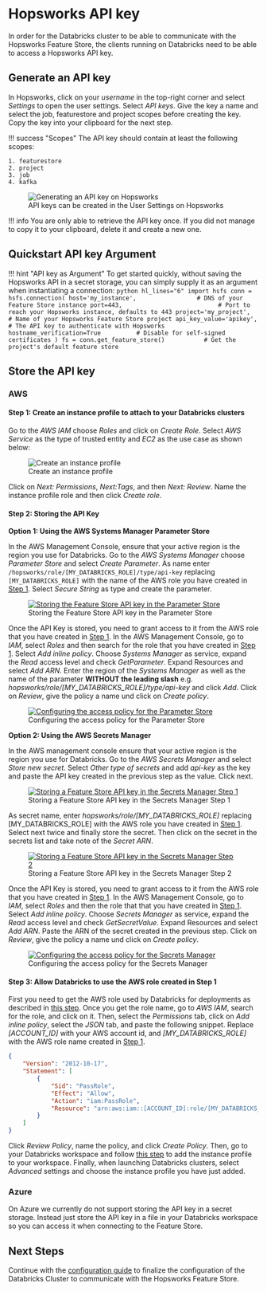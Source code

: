 # Hopsworks API key

In order for the Databricks cluster to be able to communicate with the Hopsworks Feature Store, the clients running on Databricks need to be able to access a Hopsworks API key.

## Generate an API key

In Hopsworks, click on your *username* in the top-right corner and select *Settings* to open the user settings. Select *API keys*. Give the key a name and select the job, featurestore and project scopes before creating the key. Copy the key into your clipboard for the next step.

!!! success "Scopes"
    The API key should contain at least the following scopes:

    1. featurestore
    2. project
    3. job
    4. kafka

<p align="center">
  <figure>
    <img src="../../../assets/images/api-key.png" alt="Generating an API key on Hopsworks">
    <figcaption>API keys can be created in the User Settings on Hopsworks</figcaption>
  </figure>
</p>

!!! info
    You are only able to retrieve the API key once. If you did not manage to copy it to your clipboard, delete it and create a new one.

## Quickstart API key Argument

!!! hint "API key as Argument"
    To get started quickly, without saving the Hopsworks API in a secret storage, you can simply supply it as an argument when instantiating a connection:
    ```python hl_lines="6"
        import hsfs
        conn = hsfs.connection(
            host='my_instance',                 # DNS of your Feature Store instance
            port=443,                           # Port to reach your Hopsworks instance, defaults to 443
            project='my_project',               # Name of your Hopsworks Feature Store project
            api_key_value='apikey',             # The API key to authenticate with Hopsworks
            hostname_verification=True          # Disable for self-signed certificates
        )
        fs = conn.get_feature_store()           # Get the project's default feature store
    ```

## Store the API key

### AWS

#### Step 1: Create an instance profile to attach to your Databricks clusters

Go to the *AWS IAM* choose *Roles* and click on *Create Role*. Select *AWS Service* as the type of trusted entity and *EC2* as the use case as shown below:

<p align="center">
  <figure>
    <img src="../../../assets/images/create-instance-profile.png" alt="Create an instance profile">
    <figcaption>Create an instance profile</figcaption>
  </figure>
</p>

Click on *Next: Permissions*, *Next:Tags*, and then *Next: Review*. Name the instance profile role and then click *Create role*.

#### Step 2: Storing the API Key

**Option 1: Using the AWS Systems Manager Parameter Store**

In the AWS Management Console, ensure that your active region is the region you use for Databricks.
Go to the *AWS Systems Manager* choose *Parameter Store* and select *Create Parameter*.
As name enter `/hopsworks/role/[MY_DATABRICKS_ROLE]/type/api-key` replacing `[MY_DATABRICKS_ROLE]` with the name of the AWS role you have created in [Step 1](#step-1-create-an-instance-profile-to-attach-to-your-databricks-clusters). Select *Secure String* as type and create the parameter.

<p align="center">
  <figure>
    <a  href="../../../assets/images/databricks/aws/databricks_parameter_store.png">
      <img src="../../../assets/images/databricks/aws/databricks_parameter_store.png" alt="Storing the Feature Store API key in the Parameter Store">
    </a>
    <figcaption>Storing the Feature Store API key in the Parameter Store</figcaption>
  </figure>
</p>


Once the API Key is stored, you need to grant access to it from the AWS role that you have created in [Step 1](#step-1-create-an-instance-profile-to-attach-to-your-databricks-clusters).
In the AWS Management Console, go to *IAM*, select *Roles* and then search for the role that you have created in [Step 1](#step-1-create-an-instance-profile-to-attach-to-your-databricks-clusters).
Select *Add inline policy*. Choose *Systems Manager* as service, expand the *Read* access level and check *GetParameter*.
Expand Resources and select *Add ARN*.
Enter the region of the *Systems Manager* as well as the name of the parameter **WITHOUT the leading slash** e.g. *hopsworks/role/[MY_DATABRICKS_ROLE]/type/api-key* and click *Add*.
Click on *Review*, give the policy a name und click on *Create policy*.

<p align="center">
  <figure>
    <a  href="../../../assets/images/databricks/aws/databricks_parameter_store_policy.png">
      <img src="../../../assets/images/databricks/aws/databricks_parameter_store_policy.png" alt="Configuring the access policy for the Parameter Store">
    </a>
    <figcaption>Configuring the access policy for the Parameter Store</figcaption>
  </figure>
</p>


**Option 2: Using the AWS Secrets Manager**

In the AWS management console ensure that your active region is the region you use for Databricks.
Go to the *AWS Secrets Manager* and select *Store new secret*. Select *Other type of secrets* and add *api-key*
as the key and paste the API key created in the previous step as the value. Click next.

<p align="center">
  <figure>
    <a  href="../../../assets/images/databricks/aws/databricks_secrets_manager_step_1.png">
      <img src="../../../assets/images/databricks/aws/databricks_secrets_manager_step_1.png" alt="Storing a Feature Store API key in the Secrets Manager Step 1">
    </a>
    <figcaption>Storing a Feature Store API key in the Secrets Manager Step 1</figcaption>
  </figure>
</p>

As secret name, enter *hopsworks/role/[MY_DATABRICKS_ROLE]* replacing [MY_DATABRICKS_ROLE] with the AWS role you have created in [Step 1](#step-1-create-an-instance-profile-to-attach-to-your-databricks-clusters). Select next twice and finally store the secret.
Then click on the secret in the secrets list and take note of the *Secret ARN*.

<p align="center">
  <figure>
    <a  href="../../../assets/images/databricks/aws/databricks_secrets_manager_step_2.png">
      <img src="../../../assets/images/databricks/aws/databricks_secrets_manager_step_2.png" alt="Storing a Feature Store API key in the Secrets Manager Step 2">
    </a>
    <figcaption>Storing a Feature Store API key in the Secrets Manager Step 2</figcaption>
  </figure>
</p>

Once the API Key is stored, you need to grant access to it from the AWS role that you have created in [Step 1](#step-1-create-an-instance-profile-to-attach-to-your-databricks-clusters).
In the AWS Management Console, go to *IAM*, select *Roles* and then the role that that you have created in [Step 1](#step-1-create-an-instance-profile-to-attach-to-your-databricks-clusters).
Select *Add inline policy*. Choose *Secrets Manager* as service, expand the *Read* access level and check *GetSecretValue*.
Expand Resources and select *Add ARN*. Paste the ARN of the secret created in the previous step.
Click on *Review*, give the policy a name und click on *Create policy*.

<p align="center">
  <figure>
    <a  href="../../../assets/images/databricks/aws/databricks_secrets_manager_policy.png">
      <img src="../../../assets/images/databricks/aws/databricks_secrets_manager_policy.png" alt="Configuring the access policy for the Secrets Manager">
    </a>
    <figcaption>Configuring the access policy for the Secrets Manager</figcaption>
  </figure>
</p>

#### Step 3: Allow Databricks to use the AWS role created in Step 1

First you need to get the AWS role used by Databricks for deployments as described in [this step](https://docs.databricks.com/administration-guide/cloud-configurations/aws/instance-profiles.html#step-3-note-the-iam-role-used-to-create-the-databricks-deployment). Once you get the role name, go to *AWS IAM*, search for the role, and click on it. Then, select the *Permissions* tab, click on *Add inline policy*, select the *JSON* tab, and paste the following snippet. Replace *[ACCOUNT_ID]* with your AWS account id, and *[MY_DATABRICKS_ROLE]* with the AWS role name created in [Step 1](#step-1-create-an-instance-profile-to-attach-to-your-databricks-clusters).

```json
{
    "Version": "2012-10-17",
    "Statement": [
        {
            "Sid": "PassRole",
            "Effect": "Allow",
            "Action": "iam:PassRole",
            "Resource": "arn:aws:iam::[ACCOUNT_ID]:role/[MY_DATABRICKS_ROLE]"
        }
    ]
}
```

Click *Review Policy*, name the policy, and click *Create Policy*. Then, go to your Databricks workspace and follow [this step](https://docs.databricks.com/administration-guide/cloud-configurations/aws/instance-profiles.html#step-5-add-the-instance-profile-to-databricks) to add the instance profile to your workspace. Finally, when launching Databricks clusters, select *Advanced* settings and choose the instance profile you have just added.


### Azure

On Azure we currently do not support storing the API key in a secret storage. Instead just store the API key in a file in your Databricks workspace so you can access it when connecting to the Feature Store.

## Next Steps

Continue with the [configuration guide](configuration.md) to finalize the configuration of the Databricks Cluster to communicate with the Hopsworks Feature Store.
